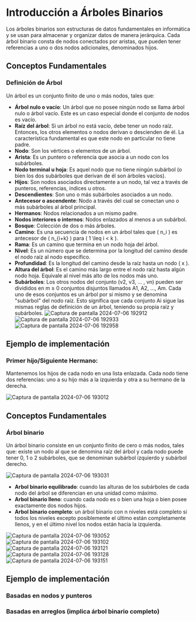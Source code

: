 # Introducción a Árboles Binarios
Los árboles binarios son estructuras de datos fundamentales en informática y se usan para almacenar y organizar datos de manera jerárquica. Cada árbol binario consta de nodos conectados por aristas, que pueden tener referencias a uno o dos nodos adicionales, denominados hijos.

## Conceptos Fundamentales
### Definición de Árbol
Un árbol es un conjunto finito de uno o más nodos, tales que:


- **Árbol nulo o vacío**:
Un árbol que no posee ningún nodo se llama árbol nulo o árbol vacío. Este es un caso especial donde el conjunto de nodos es vacío.
- **Raíz del árbol**: Si un árbol no está vacío, debe tener un nodo raíz. Entonces, los otros elementos o nodos derivan o descienden de él. La característica fundamental es que este nodo en particular no tiene padre.
- **Nodo**: Son los vértices o elementos de un árbol.
- **Arista**: Es un puntero o referencia que asocia a un nodo con los subárboles.
- **Nodo terminal u hoja**: Es aquel nodo que no tiene ningún subárbol (o bien los dos subárboles que derivan de él son árboles vacíos).
- **Hijos**: Son nodos asociados directamente a un nodo, tal vez a través de punteros, referencias, índices u otros.
- **Descendientes**: Son uno o más subárboles asociados a un nodo.
- **Antecesor o ascendente**: Nodo a través del cual se conectan uno o más subárboles al árbol principal.
- **Hermanos**: Nodos relacionados a un mismo padre.
- **Nodos interiores o internos**: Nodos enlazados al menos a un subárbol.
- **Bosque**: Colección de dos o más árboles.
- **Camino**: Es una secuencia de nodos en un árbol tales que \( n_i \) es antecesor de \( n_{i+k} \) para \( 1 \leq i < k \).
- **Rama**: Es un camino que termina en un nodo hoja del árbol.
- **Nivel**: Es un número que se determina por la longitud del camino desde el nodo raíz al nodo específico.
- **Profundidad**: Es la longitud del camino desde la raíz hasta un nodo \( x \).
- **Altura del árbol**: Es el camino más largo entre el nodo raíz hasta algún nodo hoja. Equivale al nivel más alto de los nodos más uno.
- **Subárboles**:
Los otros nodos del conjunto (v2, v3, ... , vn) pueden ser divididos en m ≥ 0 conjuntos disjuntos llamados A1, A2, ..., Am.
Cada uno de esos conjuntos es un árbol por sí mismo y se denomina "subárbol" del nodo raíz. 
Esto significa que cada conjunto Ai sigue las mismas reglas de definición de un árbol, teniendo su propia raíz y subárboles.
![Captura de pantalla 2024-07-06 192912](https://github.com/CielitoM/Data-Structures/assets/159088152/c76434ba-5e85-4658-afd5-f2fcd9595d1c)
![Captura de pantalla 2024-07-06 192933](https://github.com/CielitoM/Data-Structures/assets/159088152/8c78d9a7-cecf-436f-84a1-41abe9441024)
![Captura de pantalla 2024-07-06 192958](https://github.com/CielitoM/Data-Structures/assets/159088152/5b0d2e46-86a6-4bb1-a481-66ff1d67812d)






## Ejemplo de implementación
### Primer hijo/Siguiente Hermano:
Mantenemos los hijos de cada nodo en una lista enlazada. Cada nodo tiene dos
referencias: uno a su hijo más a la izquierda y otra a su hermano de la derecha.

![Captura de pantalla 2024-07-06 193012](https://github.com/CielitoM/Data-Structures/assets/159088152/b79affa1-07a2-49e0-b68a-a0a678694c2d)


## Conceptos Fundamentales
### Árbol binario
Un árbol binario consiste en un conjunto finito de cero o más nodos, tales que:
existe un nodo al que se denomina raíz del árbol y cada nodo puede tener 0, 1 o 2 subárboles, que se denominan subárbol izquierdo y subárbol derecho.


![Captura de pantalla 2024-07-06 193031](https://github.com/CielitoM/Data-Structures/assets/159088152/d78ae720-22ae-49c7-b79f-2cc9419feacf)


- **Arbol binario equilibrado**: cuando las alturas de los subárboles de cada nodo del árbol se diferencian en una unidad como máximo.
- **Arbol binario lleno**: cuando cada nodo es o bien una hoja o bien posee exactamente dos nodos hijos.
- **Arbol binario completo**: un árbol binario con n niveles está completo si todos los niveles excepto posiblemente el último están completamente llenos, y en el último nivel los nodos están hacia la izquierda.

![Captura de pantalla 2024-07-06 193052](https://github.com/CielitoM/Data-Structures/assets/159088152/b5da4311-ecbf-4fb5-9057-cbdbcb6df6bd)
![Captura de pantalla 2024-07-06 193102](https://github.com/CielitoM/Data-Structures/assets/159088152/33714f97-a5cc-454c-b13b-71efb7c04c9e)
![Captura de pantalla 2024-07-06 193121](https://github.com/CielitoM/Data-Structures/assets/159088152/69e7452a-3c4a-4350-aa06-aeb850df0b2f)
![Captura de pantalla 2024-07-06 193128](https://github.com/CielitoM/Data-Structures/assets/159088152/fde935c0-6a7a-45fd-b77f-f11e0633eab3)
![Captura de pantalla 2024-07-06 193151](https://github.com/CielitoM/Data-Structures/assets/159088152/299c9844-1271-4c06-bb09-8f50b21ba4f1)



## Ejemplo de implementación
### Basadas en nodos y punteros

### Basadas en arreglos (implica árbol binario completo)
